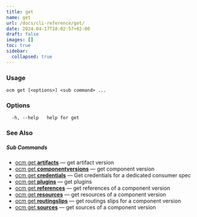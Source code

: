 ```yaml
---
title: get
name: get
url: /docs/cli-reference/get/
date: 2024-04-17T18:02:57+02:00
draft: false
images: []
toc: true
sidebar:
  collapsed: true
---
```

### Usage

```
ocm get [<options>] <sub command> ...
```

### Options

```
  -h, --help   help for get
```

### See Also



##### Sub Commands

* [ocm get <b>artifacts</b>](/docs/cli-reference/get/artifacts)	 &mdash; get artifact version
* [ocm get <b>componentversions</b>](/docs/cli-reference/get/componentversions)	 &mdash; get component version
* [ocm get <b>credentials</b>](/docs/cli-reference/get/credentials)	 &mdash; Get credentials for a dedicated consumer spec
* [ocm get <b>plugins</b>](/docs/cli-reference/get/plugins)	 &mdash; get plugins
* [ocm get <b>references</b>](/docs/cli-reference/get/references)	 &mdash; get references of a component version
* [ocm get <b>resources</b>](/docs/cli-reference/get/resources)	 &mdash; get resources of a component version
* [ocm get <b>routingslips</b>](/docs/cli-reference/get/routingslips)	 &mdash; get routings slips for a component version
* [ocm get <b>sources</b>](/docs/cli-reference/get/sources)	 &mdash; get sources of a component version

